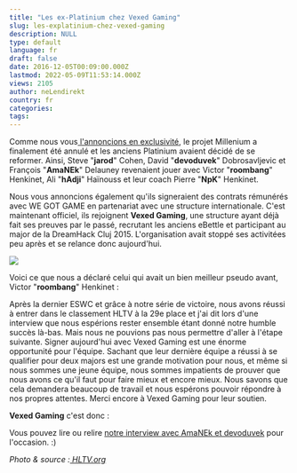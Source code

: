 ```yaml
---
title: "Les ex-Platinium chez Vexed Gaming"
slug: les-explatinium-chez-vexed-gaming
description: NULL
type: default
language: fr
draft: false
date: 2016-12-05T00:09:00.000Z
lastmod: 2022-05-09T11:53:14.000Z
views: 2105
author: neLendirekt
country: fr
categories:
tags:
---
```

Comme nous vous[ l'annoncions en exclusivité](/fr/flash/les-ex-platinium-restent-ensemble-projet-m-annule/103), le projet Millenium a finalement été annulé et les anciens Platinium avaient décidé de se reformer. Ainsi, Steve "**jarod**" Cohen, David "**devoduvek**" Dobrosavljevic et François "**AmaNEk**" Delauney revenaient jouer avec Victor "**roombang**" Henkinet, Ali "**hAdji**" Haïnouss et leur coach Pierre "**NpK**" Henkinet.

Nous vous annoncions également qu'ils signeraient des contrats rémunérés avec WE GOT GAME en partenariat avec une structure internationale. C'est maintenant officiel, ils rejoignent **Vexed Gaming**, une structure ayant déjà fait ses preuves par le passé, recrutant les anciens eBettle et participant au major de la DreamHack Cluj 2015\. L'organisation avait stoppé ses activitées peu après et se relance donc aujourd'hui.

![](/storage/images/582cf95807d6e_14776633885997jpeg)

Voici ce que nous a déclaré celui qui avait un bien meilleur pseudo avant, Victor "**roombang**" Henkinet : 

Après la dernier ESWC et grâce à notre série de victoire, nous avons réussi à entrer dans le classement HLTV à la 29e place et j'ai dit lors d'une interview que nous espérions rester ensemble étant donné notre humble succès là-bas. Mais nous ne pouvions pas nous permettre d'aller à l'étape suivante. Signer aujourd'hui avec Vexed Gaming est une énorme opportunité pour l'équipe. Sachant que leur dernière équipe a réussi à se qualifier pour deux majors est une grande motivation pour nous, et même si nous sommes une jeune équipe, nous sommes impatients de prouver que nous avons ce qu'il faut pour faire mieux et encore mieux. Nous savons que cela demandera beaucoup de travail et nous espérons pouvoir répondre à nos propres attentes. Merci encore à Vexed Gaming pour leur soutien.

**Vexed Gaming** c'est donc :

Vous pouvez lire ou relire [notre interview avec AmaNEk et devoduvek](/fr/article/amanek-devoduvek-interview-decouverte/8) pour l'occasion. :)

_Photo & source :[ HLTV.org](http://www.hltv.org/news/19395-vexed-sign-former-platinium-squad)_
